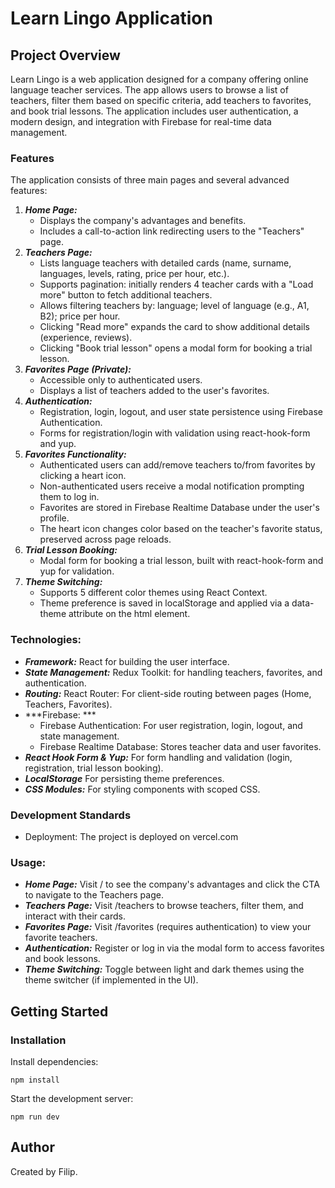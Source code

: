 <h1>Learn Lingo Application</h1>

<h2>Project Overview</h2>

Learn Lingo is a web application designed for a company offering online language teacher services. The app allows users to browse a list of teachers, filter them based on specific criteria, add teachers to favorites, and book trial lessons. The application includes user authentication, a modern design, and integration with Firebase for real-time data management.

<h3>Features</h3>

The application consists of three main pages and several advanced features:

1. ***Home Page:***
   - Displays the company's advantages and benefits.
   - Includes a call-to-action link redirecting users to the "Teachers" page.
2. ***Teachers Page:***
   - Lists language teachers with detailed cards (name, surname, languages, levels, rating, price per hour, etc.).
   - Supports pagination: initially renders 4 teacher cards with a "Load more" button to fetch additional teachers.
   - Allows filtering teachers by: language; level of language (e.g., A1, B2); price per hour.
   - Clicking "Read more" expands the card to show additional details (experience, reviews).
   - Clicking "Book trial lesson" opens a modal form for booking a trial lesson.
3. ***Favorites Page (Private):***
    - Accessible only to authenticated users.
    - Displays a list of teachers added to the user's favorites.
4. ***Authentication:***
    - Registration, login, logout, and user state persistence using Firebase Authentication.
    - Forms for registration/login with validation using react-hook-form and yup.
5. ***Favorites Functionality:***
    - Authenticated users can add/remove teachers to/from favorites by clicking a heart icon.
    - Non-authenticated users receive a modal notification prompting them to log in.
    - Favorites are stored in Firebase Realtime Database under the user's profile.
    - The heart icon changes color based on the teacher's favorite status, preserved across page reloads.
6. ***Trial Lesson Booking:***
    - Modal form for booking a trial lesson, built with react-hook-form and yup for validation.
7. ***Theme Switching:***
    - Supports 5 different color themes using React Context.
    - Theme preference is saved in localStorage and applied via a data-theme attribute on the html element.
  
      
<h3>Technologies:</h3> 

* ***Framework:*** React for building the user interface.
* ***State Management:*** Redux Toolkit: for handling teachers, favorites, and authentication.
* ***Routing:*** React Router: For client-side routing between pages (Home, Teachers, Favorites).
* ***Firebase: ***
   -  Firebase Authentication: For user registration, login, logout, and state management.
    - Firebase Realtime Database: Stores teacher data and user favorites.
* ***React Hook Form & Yup:*** For form handling and validation (login, registration, trial lesson booking).
* ***LocalStorage*** For persisting theme preferences.
* ***CSS Modules:*** For styling components with scoped CSS.

<h3>Development Standards</h3>

-  Deployment: The project is deployed on vercel.com

<h3>Usage:</h3>

* ***Home Page:***   Visit / to see the company's advantages and click the CTA to navigate to the Teachers page.
* ***Teachers Page:***  Visit /teachers to browse teachers, filter them, and interact with their cards.
* ***Favorites Page:***  Visit /favorites (requires authentication) to view your favorite teachers.
* ***Authentication:***  Register or log in via the modal form to access favorites and book lessons.
* ***Theme Switching:*** Toggle between light and dark themes using the theme switcher (if implemented in the UI).


<h2>Getting Started</h2>

<h3>Installation</h3>

Install dependencies:

```
npm install
```
Start the development server:

```
npm run dev
```


<h2>Author</h2>
Created by Filip.

